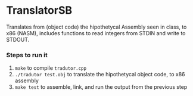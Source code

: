 # TranslatorSB

Translates from (object code) the hipothetycal Assembly seen in class, to x86 (NASM), includes functions to read integers from STDIN and write to STDOUT.

### Steps to run it

1. `make` to compile `tradutor.cpp`
2. `./tradutor test.obj` to translate the hipothetycal object code, to x86 assembly
3. `make test` to assemble, link, and run the output from the previous step
